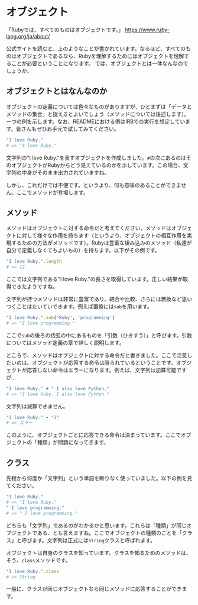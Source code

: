# オブジェクト

「Rubyでは、すべてのものはオブジェクトです。」
https://www.ruby-lang.org/ja/about/

公式サイトを読むと、上のようなことが書かれています。なるほど、すべてのものはオブジェクトであるなら、Rubyを理解するためにはオブジェクトを理解することが必要ということになります。
では、オブジェクトとは一体なんなのでしょうか。

## オブジェクトとはなんなのか

オブジェクトの定義については色々なものがありますが、ひとまずは「データとメソッドの集合」と捉えるとよいでしょう（メソッドについては後述します）。
一つの例を示します。なお、READMEにおける例はIRBでの実行を想定しています。皆さんもぜひお手元で試してみてください。

```ruby
"I love Ruby."
# => "I love Ruby."
```

文字列の"I love Ruby."を表すオブジェクトを作成しました。`#`の次にあるのはそのオブジェクトがRubyからどう見えているのかを示しています。この場合、文字列の中身がそのまま出力されていますね。

しかし、これだけでは不便です。というより、何も意味のあることができません。ここでメソッドが登場します。

## メソッド

メソッドはオブジェクトに対する命令だと考えてください。メソッドはオブジェクトに対して様々な作用を持ちます（というより、オブジェクトの相互作用を実現するための方法がメソッドです）。Rubyは豊富な組み込みのメソッド（私達が自分で定義しなくてもよいもの）を持ちます。以下がその例です。

```ruby
"I love Ruby.".length
# => 12
```

ここでは文字列である"I love Ruby."の長さを取得しています。正しい結果が取得できたようですね。

文字列が持つメソッドは非常に豊富であり、結合や比較、さらには置換など思いつくことはたいていできます。例えば置換には`sub`を用います。

```ruby
"I love Ruby.".sub('Ruby', 'programming')
# => "I love programming."
```

ここで`sub`の後ろの括弧の中にあるものを「引数（ひきすう）」と呼びます。引数についてはメソッド定義の章で詳しく説明します。

ところで、メソッドはオブジェクトに対する命令だと書きました。ここで注意したいのは、オブジェクトが応答する命令は限られているということです。オブジェクトが応答しない命令はエラーになります。例えば、文字列は加算可能ですが…

```ruby
"I love Ruby." + " I also love Python."
# => "I love Ruby. I also love Python."
```

文字列は減算できません。

```ruby
"I love Ruby." - "I"
# => エラー
```

このように、オブジェクトごとに応答できる命令は決まっています。ここでオブジェクトの「種類」が問題になってきます。

## クラス

先程から何度か「文字列」という単語を断りなく使っていました。以下の例を見てください。

```ruby
"I love Ruby."
# => "I love Ruby."
" I love programming."
# => " I love programming."
```

どちらも「文字列」であるのがわかるかと思います。これらは「種類」が同じオブジェクトである、とも言えますね。ここでオブジェクトの種類のことを「クラス」と呼びます。文字列は正式には`String`クラスと呼ばれます。

オブジェクトは自身のクラスを知っています。クラスを知るためのメソッドは、そう、`class`メソッドです。

```ruby
"I love Ruby.".class
# => String
```

一般に、クラスが同じオブジェクトなら同じメソッドに応答することができます。
